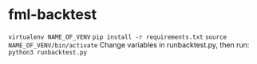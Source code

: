 # fml-backtest
`virtualenv NAME_OF_VENV`
`pip install -r requirements.txt`
`source NAME_OF_VENV/bin/activate`
Change variables in runbacktest.py, then run:
`python3 runbacktest.py`
